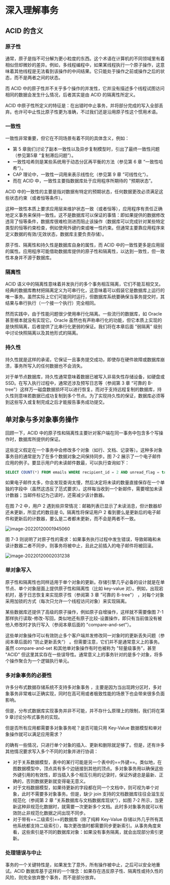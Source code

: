 # 深入理解事务

## ACID 的含义

### 原子性

通常，原子是指不可分解为更小粒度的东西。这个术语在计算机的不同领域里有着相似但却微妙的差异。例如，多线程编程中，如果某线程执行一个原子操作，这意味着其他线程是无法看到该操作的中间结果。它只能处于操作之前或操作之后的状态，而不是两者之间的状态。

而 ACID 中的原子性并不关乎多个操作的并发性，它并没有描述多个线程试图访问相同的数据会发生什么情况，后者其实是由 ACID 的隔离性所定义。

ACID 中原子性所定义的特征是：在出错时中止事务，并将部分完成的写入全部丢弃。也许可中止性比原子性更为准确，不过我们还是沿用原子性这个惯用术语。

### 一致性

一致性非常重要，但它在不同场景有着不同的具体含义，例如：

* 第 5 章我们讨论了副本一致性以及异步复制模型时，引出了最终一致性问题（参见第5章 “复制滞后问题”）。
* 一致性哈希则是某些系统用于动态分区再平衡的方法（参见第 6 章 ”一致性哈希“）。
* CAP 理论中，一致性一词用来表示线性化（参见第 9 章 ”可线性化“）。
* 而在 ACID 中，一致性主要指数据库处于应用程序所期待的 "预期状态”。

ACID 中的一致性的主要是指对数据有特定的预期状态，任何数据更改必须满足这些状态约束（或者恒等条件）。

这种一致性本质上要求应用层来维护状态一致（或者恒等），应用程序有责任正确地定义事务来保持一致性。这不是数据库可以保证的事情：即如果提供的数据修改违背了恒等条件，数据库很难检测进而阻止该操作（数据库可以完成针对某些特定类型的恒等约束检查，例如使用外键约束或唯一性约束。但通常主要靠应用程序来定义数据的有效/无效状态，数据库主要负责存储）。

原子性、隔离性和持久性是数据库自身的属性，而 ACID 中的一致性更多是应用层的属性。应用程序可能借助数据库提供的原子性和隔离性，以达到一致性，但一致性本身并不源于数据库。  

### 隔离性

ACID 语义中的隔离性意味着并发执行的多个事务相互隔离，它们不能互相交叉。经典的数据库教材把隔离定义为可串行化，这意味着可以假装它是数据库上运行的唯一事务。虽然实际上它们可能同时运行，但数据库系统要确保当事务提交时，其结果与串行执行（一个接一个执行）完全相同。

然而实践中，由于性能问题很少使用串行化隔离。一些流行的数据库，如 Oracle 甚至根本就没有实现它。Oracle 虽然也有声称串行化的功能，但它本质上实现的是快照隔离，后者提供了比串行化更弱的保证。我们将在本章后面 ”弱隔离” 级别中讨论快照隔离以及其他形式的隔离。

### 持久性

持久性就是这样的承诺，它保证一且事务提交成功，即使存在硬件故障或数据库崩溃，事务所写入的任何数据也不会消失。

对于单节点数据库，持久性通常意味着数据已被写入非易失性存储设备，如硬盘或 SSD。在写入执行过程中，通常还涉及预写日志等（参阅第 3 章 “可靠的 B-tree"）这样万一磁盘数据损坏可以进行恢复。而对于支持远程复制的数据库，持久性则意味若数据已成功复制到多个节点。为了实现持久性的保证，数据库必须等到这些写入或复制完成之后才能报告事务成功提交。

## 单对象与多对象事务操作

回顾一下，ACID 中的原子性和隔离性主要针对客户端在同一事务中包含多个写操作时，数据库所提供的保证。

这些定义假定在一个事务中会修改多个对象（如行、文档、记录等）。这种多对象事务目的通常是为了在多个数据对象之间保持同步。图 7-2 展示了一个电子邮件应用的例子。要显示用户的未读邮件数最，可以执行查询如下：

```sql
SELECT COUNT(*) FROM emails WHERE recipient_id = 2 AND unread_flag = true
```

如果电子邮件太多，你会发现查询太慢，然后决定将未读的数量直接保存在一个单独的字段中（虽然这违反了范式要求）。这样每当收到一个新邮件，需要增加未读计数器；当邮件标记为己读时，还需减少该计数器。

在图 7-2 中，用户 2 遇到些异常情况：邮箱列表已显示了未读消息，但计数器却还未更新，所显式的数目是 0。隔离性将保证用户 2 看到要么是更新后的电子邮件和更新后的计数器，要么是二者都未更新，而不会是两者不一致。

![image-20220120001945060](https://littleneko.oss-cn-beijing.aliyuncs.com/img/image-20220120001945060.png)

图 7-3 则说明了对原子性的需求：如果事务执行过程中发生错误，导致邮箱和未读计数器二者不同步。则事务将被中止，且此之前插入的电子邮件将被回滚。

![image-20220120002031238](https://littleneko.oss-cn-beijing.aliyuncs.com/img/image-20220120002031238.png)

### 单对象写入

原子性和隔离性也同样适用于单个对象的更新。存储引擎几乎必备的设计就是在单节点、单个对象层面上提供原子性和隔离性（比如 key-value 对）。例如，出现宕机时，基于日志恢复来实现原子性（参阅第 3 章 ”可靠的 B-tree"） ，对每个对象采用加锁的方式（每次只允许一个线程访问对象）来实现隔离。

某些数据库还提供了高级的原子操作，例如原子自增操作，这样就不需要像图 7-1 那样执行读取-修改-写回，类似地还有原子比较-设置操作，即只有当前值没有被他入修改时才执行写入（参阅本章后面的 "compare-and-set"）。

这些单对象操作可以有效防止多个客户端并发修改同一对象时的更新丢失问题（参阅本章后面的 ”防止更新丢失“） 。但需要注意，它们并不是通常意义上的事务。虽然 compare-and-set 和其他单对象操作有时也被称为 "轻量级事务”，甚至 "ACID" 但这里其实存在一些误导性。通常意义上的事务针对的是多个对象，将多个操作聚合为一个逻辑执行单元。

### 多对象事务的必要性

许多分布式数据存储系统不支持多对象事务 ，主要是因为当出现跨分区时，多对象事务非常难以正确实现，同时在高可用或者极致性能的场景下也会带来很多负面影响。

但是，分布式数据库实现事务并非不可能，并不存什么原理上的限制，我们将在第 9 章讨论分布式事务的实现。

但是否所有应用都需要多对象事务呢？是否可能只用 Key-Value 数据模型和单对象操作就可以满足应用需求？

的确有一些情况，只进行单个对象的插入、更新和删除就足够了。但是，还有许多其他情况要求写入多个不同的对象并进行协调：

* 对于关系数据模型，表中的某行可能是另一个表中的==外键==。类似地，在图数据模型中，顶点具有多个边链接到其他的顶点。多对象事务用以确保这些外键引用的有效性，即当插入多个相互引用的记录时，保证外键总是最新、正确的，否则数据更新就变得毫无意义。
* 对于文档数据模型，如果待更新的字段都在同一个文档中，则可视为单个对象，此时不需要多对象事务。但是，缺少 join 支持的文档数据库往往会滋生反规范化（参阅第 2 章 ”关系数据库与文档数据库现状“），如图 7-2 所示，当更新这种非规范化数据时，就需要一次更新多个文档。此时多对象事务就可以有效防止非规范化数据之间出现不同步。
* 对于带有==二级索引==的数据库（除了纯粹 Key-Value 存储以外几乎所有其他系统都支持二级索引），每次更改值时都需要同步更新索引。从事务角度来看，这些索引是不同的数据库对象：如果没有事务隔离，就会出现部分索引更新。

### 处理错误与中止

事务的一个关键特性是，如果发生了意外，所有操作被中止，之后可以安全地重试。ACID 数据库基于这样的一个理念：如果存在违反原子性、隔离性或持久性的风险，则完全放弃整个事务，而不是部分放弃。